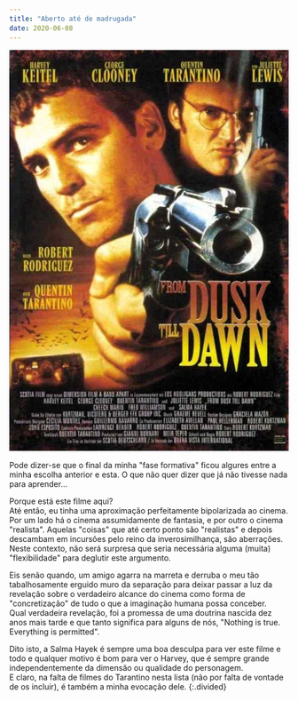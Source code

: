 ```yaml
---
title: "Aberto até de madrugada"
date: 2020-06-08
---
```


![dusk](assets/images/flm_11.jpg)

Pode dizer-se que o final da minha "fase formativa" ficou algures entre a minha escolha anterior e esta. O que não quer dizer que já não tivesse nada para aprender...

Porque está este filme aqui?\
Até então, eu tinha uma aproximação perfeitamente bipolarizada ao cinema. Por um lado há o cinema assumidamente de fantasia, e por outro o cinema "realista". Aquelas "coisas" que até certo ponto são "realistas" e depois descambam em incursões pelo reino da inverosimilhança, são aberrações.\
Neste contexto, não será surpresa que seria necessária alguma (muita) "flexibilidade" para deglutir este argumento.

Eis senão quando, um amigo agarra na marreta e derruba o meu tão tabalhosamente erguido muro da separação para deixar passar a luz da revelação sobre o verdadeiro alcance do cinema como forma de "concretização" de tudo o que a imaginação humana possa conceber.\
Qual verdadeira revelação, foi a promessa de uma doutrina nascida dez anos mais tarde e que tanto significa para alguns de nós, "Nothing is true. Everything is permitted".

Dito isto, a Salma Hayek é sempre uma boa desculpa para ver este filme e todo e qualquer motivo é bom para ver o Harvey, que é sempre grande independentemente da dimensão ou qualidade do personagem.\
E claro, na falta de filmes do Tarantino nesta lista (não por falta de vontade de os incluir), é também a minha evocação dele.
{:.divided}